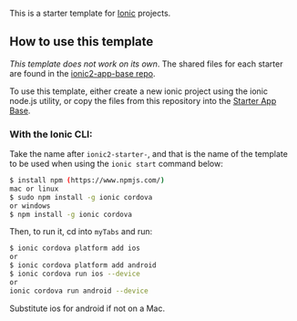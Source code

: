 This is a starter template for [Ionic](http://ionicframework.com/docs/) projects.

## How to use this template

*This template does not work on its own*. The shared files for each starter are found in the [ionic2-app-base repo](https://github.com/driftyco/ionic2-app-base).

To use this template, either create a new ionic project using the ionic node.js utility, or copy the files from this repository into the [Starter App Base](https://github.com/driftyco/ionic2-app-base).

### With the Ionic CLI:

Take the name after `ionic2-starter-`, and that is the name of the template to be used when using the `ionic start` command below:

```bash
$ install npm (https://www.npmjs.com/)
mac or linux
$ sudo npm install -g ionic cordova
or windows
$ npm install -g ionic cordova
```

Then, to run it, cd into `myTabs` and run:

```bash
$ ionic cordova platform add ios
or
$ ionic cordova platform add android
$ ionic cordova run ios --device
or
ionic cordova run android --device
```

Substitute ios for android if not on a Mac.

